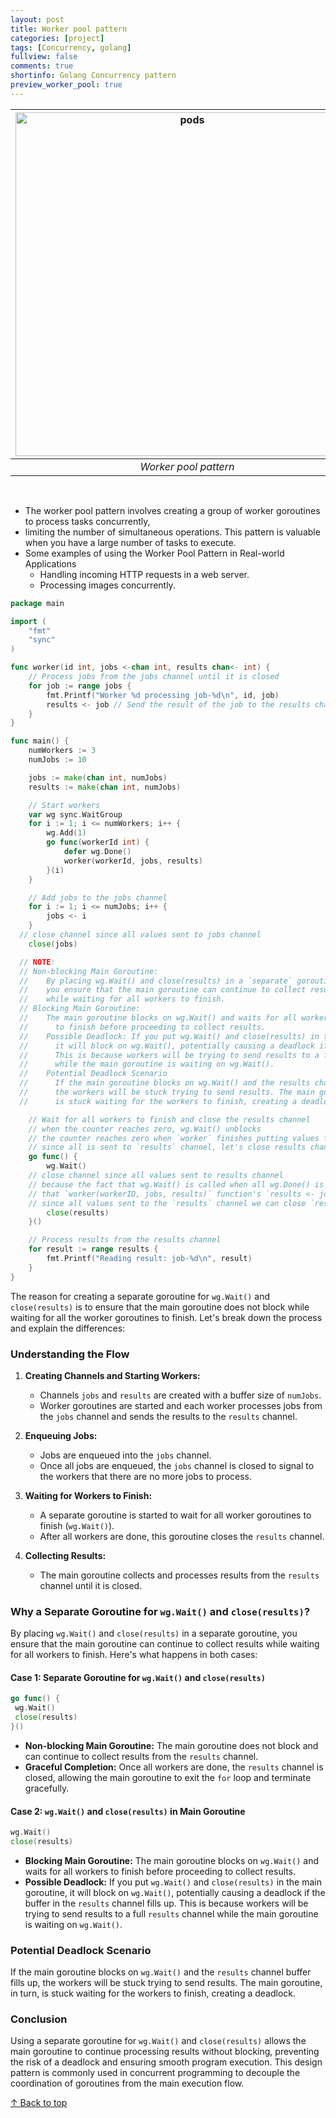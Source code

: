```yaml
---
layout: post
title: Worker pool pattern
categories: [project]
tags: [Concurrency, golang]
fullview: false
comments: true
shortinfo: Golang Concurrency pattern
preview_worker_pool: true
---
```



|<img src="https://i.imgur.com/vPEfkbp.png" alt="pods" width="550">|
|:--:| 
| *Worker pool pattern* |

<br>

- The worker pool pattern involves creating a group of worker goroutines to process tasks concurrently,
- limiting the number of simultaneous operations. This pattern is valuable when you have a large number of tasks to execute.
- Some examples of using the Worker Pool Pattern in Real-world Applications
  - Handling incoming HTTP requests in a web server.
  - Processing images concurrently.

```go
package main

import (
	"fmt"
	"sync"
)

func worker(id int, jobs <-chan int, results chan<- int) {
	// Process jobs from the jobs channel until it is closed
	for job := range jobs {
		fmt.Printf("Worker %d processing job-%d\n", id, job)
		results <- job // Send the result of the job to the results channel
	}
}

func main() {
	numWorkers := 3
	numJobs := 10

	jobs := make(chan int, numJobs)
	results := make(chan int, numJobs)

	// Start workers
	var wg sync.WaitGroup
	for i := 1; i <= numWorkers; i++ {
		wg.Add(1)
		go func(workerId int) {
			defer wg.Done()
			worker(workerId, jobs, results)
		}(i)
	}

	// Add jobs to the jobs channel
	for i := 1; i <= numJobs; i++ {
		jobs <- i
	}
  // close channel since all values sent to jobs channel
	close(jobs)

  // NOTE:
  // Non-blocking Main Goroutine:
  //    By placing wg.Wait() and close(results) in a `separate` goroutine,
  //    you ensure that the main goroutine can continue to collect results
  //    while waiting for all workers to finish.
  // Blocking Main Goroutine:
  //    The main goroutine blocks on wg.Wait() and waits for all workers
  //      to finish before proceeding to collect results.
  //    Possible Deadlock: If you put wg.Wait() and close(results) in the main goroutine,
  //      it will block on wg.Wait(), potentially causing a deadlock if the buffer in the results channel fills up.
  //      This is because workers will be trying to send results to a full results channel
  //      while the main goroutine is waiting on wg.Wait().
  //    Potential Deadlock Scenario
  //      If the main goroutine blocks on wg.Wait() and the results channel buffer fills up,
  //      the workers will be stuck trying to send results. The main goroutine, in turn,
  //      is stuck waiting for the workers to finish, creating a deadlock.

	// Wait for all workers to finish and close the results channel
	// when the counter reaches zero, wg.Wait() unblocks
	// the counter reaches zero when `worker` finishes putting values from `jobs` to `results`
	// since all is sent to `results` channel, let's close results channle here
	go func() {
		wg.Wait()
    // close channel since all values sent to results channel
    // because the fact that wg.Wait() is called when all wg.Done() is executed implies
    // that `worker(workerID, jobs, results)` function's `results <- job * 2` operation is complete
    // since all values sent to the `results` channel we can close `results` channel here!
		close(results)
	}()

	// Process results from the results channel
	for result := range results {
		fmt.Printf("Reading result: job-%d\n", result)
	}
}
```

The reason for creating a separate goroutine for `wg.Wait()` and `close(results)` is to ensure that the main goroutine does not block while waiting for all the worker goroutines to finish. Let's break down the process and explain the differences:

### Understanding the Flow

1. **Creating Channels and Starting Workers:**
   - Channels `jobs` and `results` are created with a buffer size of `numJobs`.
   - Worker goroutines are started and each worker processes jobs from the `jobs` channel and sends the results to the `results` channel.

2. **Enqueuing Jobs:**
   - Jobs are enqueued into the `jobs` channel.
   - Once all jobs are enqueued, the `jobs` channel is closed to signal to the workers that there are no more jobs to process.

3. **Waiting for Workers to Finish:**
   - A separate goroutine is started to wait for all worker goroutines to finish (`wg.Wait()`).
   - After all workers are done, this goroutine closes the `results` channel.

4. **Collecting Results:**
   - The main goroutine collects and processes results from the `results` channel until it is closed.

### Why a Separate Goroutine for `wg.Wait()` and `close(results)`?

By placing `wg.Wait()` and `close(results)` in a separate goroutine, you ensure that the main goroutine can continue to collect results while waiting for all workers to finish. Here's what happens in both cases:

#### Case 1: Separate Goroutine for `wg.Wait()` and `close(results)`

```go
go func() {
 wg.Wait()
 close(results)
}()
```

- **Non-blocking Main Goroutine:** The main goroutine does not block and can continue to collect results from the `results` channel.
- **Graceful Completion:** Once all workers are done, the `results` channel is closed, allowing the main goroutine to exit the `for` loop and terminate gracefully.

#### Case 2: `wg.Wait()` and `close(results)` in Main Goroutine

```go
wg.Wait()
close(results)
```

- **Blocking Main Goroutine:** The main goroutine blocks on `wg.Wait()` and waits for all workers to finish before proceeding to collect results.
- **Possible Deadlock:** If you put `wg.Wait()` and `close(results)` in the main goroutine, it will block on `wg.Wait()`, potentially causing a deadlock if the buffer in the `results` channel fills up. This is because workers will be trying to send results to a full `results` channel while the main goroutine is waiting on `wg.Wait()`.

### Potential Deadlock Scenario

If the main goroutine blocks on `wg.Wait()` and the `results` channel buffer fills up, the workers will be stuck trying to send results. The main goroutine, in turn, is stuck waiting for the workers to finish, creating a deadlock.

### Conclusion

Using a separate goroutine for `wg.Wait()` and `close(results)` allows the main goroutine to continue processing results without blocking, preventing the risk of a deadlock and ensuring smooth program execution. This design pattern is commonly used in concurrent programming to decouple the coordination of goroutines from the main execution flow.


[↑ Back to top](#)
<br><br>


